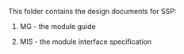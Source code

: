 This folder contains the design documents for SSP:

1. MG - the module guide

2. MIS - the module interface specification